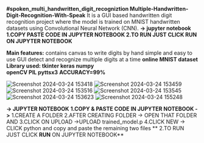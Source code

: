 **#spoken_multi_handwritten_digit_recogniztion
Multiple-Handwritten-Digit-Recognition-With-Speak**
It is a GUI based handwritten digit recognition project where the model is trained on MNIST handwritten datasets using Convolutional Neural Network (CNN).
**-> jupyter notebook**
**1.COPY PASTE CODE IN JUPYTER NOTEBOOK 
2.TO RUN JUST CLICK RUN ON JUPYTER NOTEBOOK**

**Main features:**
contains canvas to write digits by hand
simple and easy to use GUI
detect and recognize multiple digits at a time
**online MNIST dataset
Library used:
tkinter
keras
numpy  
openCV
PIL
pyttsx3**
**ACCURACY=99%**


![Screenshot 2024-03-24 153418](https://github.com/Dan12-a/spoken_multi_handwritten_digit_recogniztion/assets/119096073/907251d1-d0b8-44c5-9357-7dc6ae1e6584)
![Screenshot 2024-03-24 153459](https://github.com/Dan12-a/spoken_multi_handwritten_digit_recogniztion/assets/119096073/a8dc1777-bac2-49fa-80c5-6762571ef252)
![Screenshot 2024-03-24 153516](https://github.com/Dan12-a/spoken_multi_handwritten_digit_recogniztion/assets/119096073/aa7d3934-aa08-4a04-aae2-f507c8c4d94d)
![Screenshot 2024-03-24 153545](https://github.com/Dan12-a/spoken_multi_handwritten_digit_recogniztion/assets/119096073/191ba356-864c-4bb5-8eb6-84f67afb10c2)
![Screenshot 2024-03-24 153623](https://github.com/Dan12-a/spoken_multi_handwritten_digit_recogniztion/assets/119096073/fb3085fb-09fe-4280-b7f8-67f33380218e)
![Screenshot 2024-03-24 155248](https://github.com/Dan12-a/spoken_multi_handwritten_digit_recogniztion/assets/119096073/ce53225e-c882-499e-a01e-425b62afb13f)

**-> JUPYTER NOTEBOOK**
**1.COPY & PASTE CODE IN JUPYTER NOTEBOOK 
  ->** 1.CREATE A FOLDER 
     2.AFTER CREATING FOLDER -> OPEN THAT FOLDER AND 
     3.CLICK ON UPLOAD ->UPLOAD trained_model.p
     4.CLICK NEW -> CLICK python and copy and paste the remaining two files
  **
2.TO RUN JUST CLICK **RUN** ON JUPYTER NOTEBOOK**
